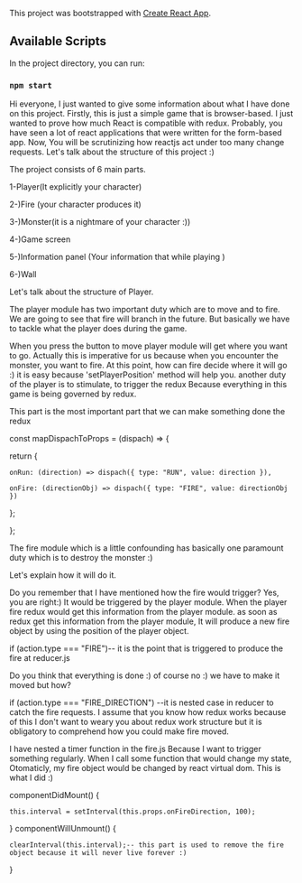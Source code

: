 This project was bootstrapped with [Create React App](https://github.com/facebook/create-react-app).

## Available Scripts

In the project directory, you can run:

### `npm start`

Hi everyone, I just wanted to give some information about what I have done on this project. Firstly, this is just a simple game that is browser-based. I just wanted to prove how much React  is compatible with redux. Probably, you have seen a lot of react applications that were  written for the form-based app.  Now, You will be scrutinizing how reactjs act under too many change requests.  Let's talk about the structure of this project :)

The project consists of 6 main parts.

1-Player(It explicitly your character)

2-)Fire (your character produces it)

3-)Monster(it is a nightmare of  your character :))

4-)Game screen

5-)Information panel (Your information that while playing )

6-)Wall

Let's talk about the structure of Player.

The player module has two important duty which are to move and to fire. We are going to see that fire will branch in the future. But basically we have to tackle what the player does during the game.

When you press the button to move player module will get where you want to go. Actually this is imperative for us because when you encounter the monster, you want to fire. At this point, how can fire decide where it will go :) it is easy because 'setPlayerPosition' method will help you. another duty of the player is to stimulate, to trigger the redux Because everything in this game is being governed by redux.

This part is the most important part that we can make something done the redux

const mapDispachToProps = (dispach) => {
  
  return {
  
    onRun: (direction) => dispach({ type: "RUN", value: direction }),
    
    onFire: (directionObj) => dispach({ type: "FIRE", value: directionObj })
  
  };
  
};

The fire module which is a little confounding has basically one paramount duty which is to destroy the monster :)

Let's explain how it will do it.

Do you remember that I have mentioned how the fire would trigger? Yes, you are right:)  It would be triggered by the player module. When the player fire redux would get this information from the player module. as soon as redux get this information from the player module, It will produce a new fire object by using the position of the player object.

if (action.type === "FIRE")-- it is the point that is triggered to produce the fire at reducer.js

Do you think that everything is done :) of course no :) we have to make it moved but how?

if (action.type === "FIRE_DIRECTION") --it is nested case in reducer to catch the fire requests. I assume that you know how redux works because of this I don't want to weary you about redux work structure but it is obligatory to comprehend how you could make fire moved.

I have nested a timer function in the fire.js Because I want to trigger something regularly. When I call some function that would change my state, Otomaticly, my fire object would be changed by react virtual dom. This is what I did :)

 componentDidMount() {

    this.interval = setInterval(this.props.onFireDirection, 100);

  }
  componentWillUnmount() {

    clearInterval(this.interval);-- this part is used to remove the fire 
    object because it will never live forever :)

  }





